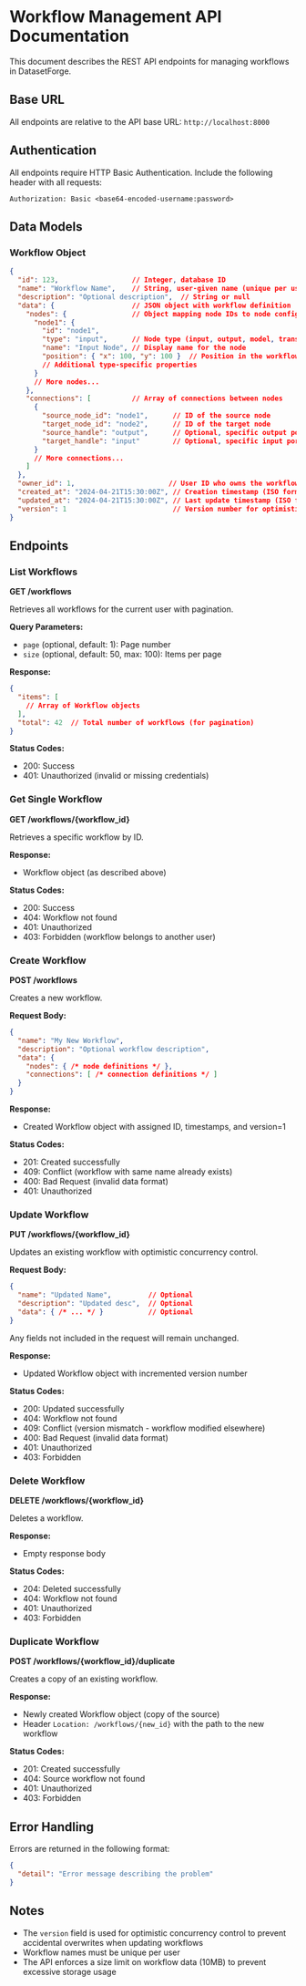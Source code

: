 # Workflow Management API Documentation

This document describes the REST API endpoints for managing workflows in DatasetForge.

## Base URL
All endpoints are relative to the API base URL: `http://localhost:8000`

## Authentication
All endpoints require HTTP Basic Authentication. Include the following header with all requests:
```
Authorization: Basic <base64-encoded-username:password>
```

## Data Models

### Workflow Object
```json
{
  "id": 123,                  // Integer, database ID
  "name": "Workflow Name",    // String, user-given name (unique per user)
  "description": "Optional description",  // String or null
  "data": {                   // JSON object with workflow definition
    "nodes": {                // Object mapping node IDs to node configurations
      "node1": {
        "id": "node1",
        "type": "input",      // Node type (input, output, model, transform, etc.)
        "name": "Input Node", // Display name for the node
        "position": { "x": 100, "y": 100 }  // Position in the workflow editor
        // Additional type-specific properties
      }
      // More nodes...
    },
    "connections": [          // Array of connections between nodes
      {
        "source_node_id": "node1",      // ID of the source node
        "target_node_id": "node2",      // ID of the target node
        "source_handle": "output",      // Optional, specific output port
        "target_handle": "input"        // Optional, specific input port
      }
      // More connections...
    ]
  },
  "owner_id": 1,                       // User ID who owns the workflow
  "created_at": "2024-04-21T15:30:00Z", // Creation timestamp (ISO format)
  "updated_at": "2024-04-21T15:30:00Z", // Last update timestamp (ISO format)
  "version": 1                          // Version number for optimistic concurrency
}
```

## Endpoints

### List Workflows

**GET /workflows**

Retrieves all workflows for the current user with pagination.

**Query Parameters:**
- `page` (optional, default: 1): Page number
- `size` (optional, default: 50, max: 100): Items per page

**Response:**
```json
{
  "items": [
    // Array of Workflow objects
  ],
  "total": 42  // Total number of workflows (for pagination)
}
```

**Status Codes:**
- 200: Success
- 401: Unauthorized (invalid or missing credentials)

### Get Single Workflow

**GET /workflows/{workflow_id}**

Retrieves a specific workflow by ID.

**Response:**
- Workflow object (as described above)

**Status Codes:**
- 200: Success
- 404: Workflow not found
- 401: Unauthorized
- 403: Forbidden (workflow belongs to another user)

### Create Workflow

**POST /workflows**

Creates a new workflow.

**Request Body:**
```json
{
  "name": "My New Workflow",
  "description": "Optional workflow description",
  "data": {
    "nodes": { /* node definitions */ },
    "connections": [ /* connection definitions */ ]
  }
}
```

**Response:**
- Created Workflow object with assigned ID, timestamps, and version=1

**Status Codes:**
- 201: Created successfully
- 409: Conflict (workflow with same name already exists)
- 400: Bad Request (invalid data format)
- 401: Unauthorized

### Update Workflow

**PUT /workflows/{workflow_id}**

Updates an existing workflow with optimistic concurrency control.

**Request Body:**
```json
{
  "name": "Updated Name",         // Optional
  "description": "Updated desc",  // Optional
  "data": { /* ... */ }           // Optional
}
```
Any fields not included in the request will remain unchanged.

**Response:**
- Updated Workflow object with incremented version number

**Status Codes:**
- 200: Updated successfully
- 404: Workflow not found
- 409: Conflict (version mismatch - workflow modified elsewhere)
- 400: Bad Request (invalid data format)
- 401: Unauthorized
- 403: Forbidden

### Delete Workflow

**DELETE /workflows/{workflow_id}**

Deletes a workflow.

**Response:**
- Empty response body

**Status Codes:**
- 204: Deleted successfully
- 404: Workflow not found
- 401: Unauthorized
- 403: Forbidden

### Duplicate Workflow

**POST /workflows/{workflow_id}/duplicate**

Creates a copy of an existing workflow.

**Response:**
- Newly created Workflow object (copy of the source)
- Header `Location: /workflows/{new_id}` with the path to the new workflow

**Status Codes:**
- 201: Created successfully
- 404: Source workflow not found
- 401: Unauthorized
- 403: Forbidden

## Error Handling

Errors are returned in the following format:
```json
{
  "detail": "Error message describing the problem"
}
```

## Notes

- The `version` field is used for optimistic concurrency control to prevent accidental overwrites when updating workflows
- Workflow names must be unique per user
- The API enforces a size limit on workflow data (10MB) to prevent excessive storage usage